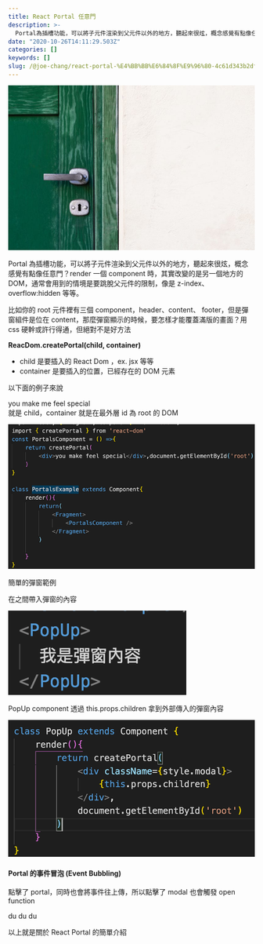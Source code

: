 ```yaml
---
title: React Portal 任意門
description: >-
  Portal為插槽功能，可以將子元件渲染到父元件以外的地方，聽起來很炫，概念感覺有點像任意門？render一個component時，其實改變的是另一個地方的DOM，通常會用到的情境是要跳脫父元件的限制，像是z-index、overflow:hidden等等。
date: "2020-10-26T14:11:29.503Z"
categories: []
keywords: []
slug: /@joe-chang/react-portal-%E4%BB%BB%E6%84%8F%E9%96%80-4c61d343b2df
---
```


![](/img/1__2S7tp09HZHEIKLWkUcItJg.jpeg)

Portal 為插槽功能，可以將子元件渲染到父元件以外的地方，聽起來很炫，概念感覺有點像任意門？render 一個 component 時，其實改變的是另一個地方的 DOM，通常會用到的情境是要跳脫父元件的限制，像是 z-index、overflow:hidden 等等。

比如你的 root 元件裡有三個 component，header、content、 footer，但是彈窗組件是位在 content，那麼彈窗顯示的時候，要怎樣才能覆蓋滿版的畫面？用 css 硬幹或許行得通，但絕對不是好方法

**ReacDom.createPortal(child, container)**

- child 是要插入的 React Dom ，ex. jsx 等等
- container 是要插入的位置，已經存在的 DOM 元素

以下面的例子來說<div>you make me feel special</div>就是 child，container 就是在最外層 id 為 root 的 DOM

![](/img/1__fcay9Fg__xxh17fjMVE9IkA.png)

簡單的彈窗範例

在<PopUp></PopUp>之間帶入彈窗的內容

![](/img/1__S5nq6HCLyDCQy7uJ__9QKtQ.png)

PopUp component 透過 this.props.children 拿到外部傳入的彈窗內容

![](/img/1__wsi0lKOcrs1yCe1KrbzOAQ.png)

#### Portal 的事件冒泡 (Event Bubbling)

點擊了 portal，同時也會將事件往上傳，所以點擊了 modal 也會觸發 open function

<div onClick={this.open}>  
   <modal>du du du </modal>  
<div>

以上就是關於 React Portal 的簡單介紹
